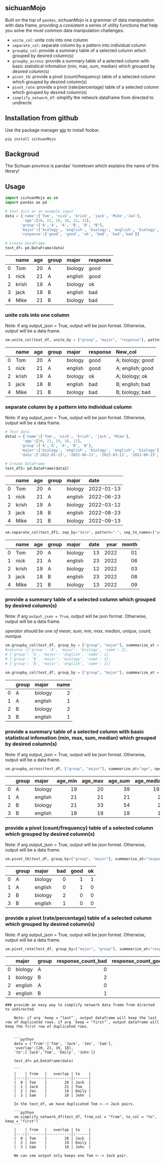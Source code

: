 ## sichuanMojo
Built on the top of `pandas`, sichuanMojo is a grammar of data manipulation with data frame, providing a consistent a series of utility functions that help you solve the most common data manipulation challenges:

* `unite_col`: unite cols into one column
* `separate_col`: separate column by a pattern into individual column
* `groupby_col`: provide a summary table of a selected column which grouped by desired column(s)
* `groupby_across`: provide a summary table of a selected column with basic statistical infomation (min, max, sum, median) which grouped by desired column(s)
* `pivot_tb`: provide a pivot (count/frequency) table of a selected column which grouped by desired column(s)
* `pivot_rate`: provide a pivot (rate/percentage) table of a selected column which grouped by desired column(s)
* `simplify_network_df`: simplify the network dataframe from directed to undirecte

## Installation from github
Use the package manager [pip](https://pip.pypa.io/en/stable/) to install foobar.
```
pip install sichuanMojo
```
## Backgroud

The Sichuan province is pandas' hometown which explains the name of this library!



## Usage

```python
import sichuanMojo as sm
import pandas as pd

# test_dict as an example input
data = {'name':['Tom', 'nick', 'krish', 'jack', 'Mike','Jan'],
        'age':[20, 21, 19, 18, 21, 33],
       'group':['A','A', 'A', 'B', 'B', "B"],
       'major':['biology', 'english', 'biology', 'english', 'biology', 'biology'],
       'response':['good', 'good', 'ok', 'bad', 'bad','bad']}
 
# Create DataFrame
test_df= pd.DataFrame(data)
```

|    | name   |   age | group   | major   | response   |
|---:|:-------|------:|:--------|:--------|:-----------|
|  0 | Tom    |    20 | A       | biology | good       |
|  1 | nick   |    21 | A       | english | good       |
|  2 | krish  |    19 | A       | biology | ok         |
|  3 | jack   |    18 | B       | english | bad        |
|  4 | Mike   |    21 | B       | biology | bad        |


### unite cols into one column

Note: if arg output_json = True, output will be json format. Otherwise, output will be a data frame.

```python
sm.unite_col(test_df, unite_by = ["group", "major", "response"], pattern="; ", united_col_name="New_col", output_json=False)

```
|    | name   |   age | group   | major   | response   | New_col          |
|---:|:-------|------:|:--------|:--------|:-----------|:-----------------|
|  0 | Tom    |    20 | A       | biology | good       | A; biology; good |
|  1 | nick   |    21 | A       | english | good       | A; english; good |
|  2 | krish  |    19 | A       | biology | ok         | A; biology; ok   |
|  3 | jack   |    18 | B       | english | bad        | B; english; bad  |
|  4 | Mike   |    21 | B       | biology | bad        | B; biology; bad  |


### separate column by a pattern into individual column

Note: if arg output_json = True, output will be json format. Otherwise, output will be a data frame.

```python
# Test data
data2 = {'name':['Tom', 'nick', 'krish', 'jack', 'Mike'],
        'age':[20, 21, 19, 18, 21],
       'group':['A','A', 'A', 'B', 'B'],
       'major':['biology', 'english', 'biology', 'english', 'biology'],
       'date':['2022-01-13', '2022-06-23', '2022-03-12', '2022-08-23', '2022-09-13']}
 
# Create DataFrame
test_df2= pd.DataFrame(data2)

```

|    | name   |   age | group   | major   | date       |
|---:|:-------|------:|:--------|:--------|:-----------|
|  0 | Tom    |    20 | A       | biology | 2022-01-13 |
|  1 | nick   |    21 | A       | english | 2022-06-23 |
|  2 | krish  |    19 | A       | biology | 2022-03-12 |
|  3 | jack   |    18 | B       | english | 2022-08-23 |
|  4 | Mike   |    21 | B       | biology | 2022-09-13 |

```python
sm.separate_col(test_df2, sep_by="date", pattern="-", sep_to_names=["year", "month", "date"], output_json=False)

```
|    | name   |   age | group   | major   |   date |   year |   month |
|---:|:-------|------:|:--------|:--------|-------:|-------:|--------:|
|  0 | Tom    |    20 | A       | biology |     13 |   2022 |      01 |
|  1 | nick   |    21 | A       | english |     23 |   2022 |      06 |
|  2 | krish  |    19 | A       | biology |     12 |   2022 |      03 |
|  3 | jack   |    18 | B       | english |     23 |   2022 |      08 |
|  4 | Mike   |    21 | B       | biology |     13 |   2022 |      09 |


### provide a summary table of a selected column which grouped by desired column(s)

Note: if arg `output_json = True`, output will be json format. Otherwise, output will be a data frame. 

*operator should be one of mean, sum, min, max, median, unique, count, nunique*

```python
sm.groupby_col(test_df, group_by = ["group", "major"], summmarize_at = "name", operator = "nunique", output_json = True)
#returns [{'group': 'A', 'major': 'biology', 'name': 2},
# {'group': 'A', 'major': 'english', 'name': 1},
# {'group': 'B', 'major': 'biology', 'name': 2},
# {'group': 'B', 'major': 'english', 'name': 1}]

```
```python
sm.groupby_col(test_df, group_by = ["group", "major"], summmarize_at = "name", operator = "nunique")
```
|    | group   | major   |   name |
|---:|:--------|:--------|-------:|
|  0 | A       | biology |      2 |
|  1 | A       | english |      1 |
|  2 | B       | biology |      2 |
|  3 | B       | english |      1 |

### provide a summary table of a selected column with basic statistical infomation (min, max, sum, median) which grouped by desired column(s)

Note: if arg output_json = True, output will be json format. Otherwise, output will be a data frame.

```python
sm.groupby_across(test_df, ["group", "major"], summmarize_at="age", operation=None, output_json = False)
```

|    | group   | major   |   age_min |   age_max |   age_sum |   age_median |
|---:|:--------|:--------|----------:|----------:|----------:|-------------:|
|  0 | A       | biology |        19 |        20 |        39 |         19.5 |
|  1 | A       | english |        21 |        21 |        21 |         21   |
|  2 | B       | biology |        21 |        33 |        54 |         27   |
|  3 | B       | english |        18 |        18 |        18 |         18   |

### provide a pivot (count/frequency) table of a selected column which grouped by desired column(s)

Note: if arg output_json = True, output will be json format. Otherwise, output will be a data frame.

```python
sm.pivot_tb(test_df, group_by=["group", "major"], summmarize_at="response", operation="count", output_json = False, na_fill=0)
```
|    | group   | major   |   bad |   good |   ok |
|---:|:--------|:--------|------:|-------:|-----:|
|  0 | A       | biology |     0 |      1 |    1 |
|  1 | A       | english |     0 |      1 |    0 |
|  2 | B       | biology |     2 |      0 |    0 |
|  3 | B       | english |     1 |      0 |    0 |


### provide a pivot (rate/percentage) table of a selected column which grouped by desired column(s)

Note: if arg output_json = True, output will be json format. Otherwise, output will be a data frame.

```python
sm.pivot_rate(test_df, group_by=["major", "group"], summmarize_at="response", output_json = False, na_fill=0)
```

|    | major   | group   |   response_count_bad |   response_count_good |   response_count_ok |   response_perc_bad |   response_perc_good |   response_perc_ok |
|---:|:--------|:--------|---------------------:|----------------------:|--------------------:|--------------------:|---------------------:|-------------------:|
|  0 | biology | A       |                    0 |                     1 |                   1 |                   0 |                   50 |                 50 |
|  1 | biology | B       |                    2 |                     0 |                   0 |                 100 |                    0 |                  0 |
|  2 | english | A       |                    0 |                     1 |                   0 |                   0 |                  100 |                  0 |
|  3 | english | B       |                    1 |                     0 |                   0 |                 100 |                    0 |                  0 |

    ### provide an easy way to simplify network data frame from directed to undirected
        
        Note: if arg `keep = "last"`, output dataframe will keep the last row of duplicated rows. if arg `keep = "first"`, output dataframe will keep the first row of duplicated rows. 
        
        
        ```python
        data = {'from':['Tom', 'Jack', 'Jen', 'Sam'],
        'overlap':[20, 21, 19, 18],
        'to':['Jack','Tom', 'Emily', 'John']}
         
        test_df= pd.DataFrame(data)
        
        ```
        |    | from   |   overlap | to    |
        |---:|:-------|----------:|:------|
        |  0 | Tom    |        20 | Jack  |
        |  1 | Jack   |        21 | Tom   |
        |  2 | Jen    |        19 | Emily |
        |  3 | Sam    |        18 | John  |

        In the test_df, we have duplicated Tom <--> Jack pairs. 
        
        ```python
        sm.simplify_network_df(test_df, from_col = "from", to_col = "to", keep = "first")
        ```
        |    | from   |   overlap | to    |
        |---:|:-------|----------:|:------|
        |  0 | Tom    |        20 | Jack  |
        |  2 | Jen    |        19 | Emily |
        |  3 | Sam    |        18 | John  |

        We can see output only keeps one Tom <--> Jack pair. 